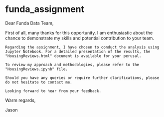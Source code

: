 # funda_assignment


Dear Funda Data Team,

First of all, many thanks for this opportunity. I am enthusiastic about the chance to demonstrate my skills and potential contribution to your team.

    Regarding the assignment, I have chosen to conduct the analysis using Jupyter Notebook. For a detailed presentation of the results, the "HousingReviews.html" document is available for your perusal.
    
    To review my approach and methodologies, please refer to the "HousingReviews.ipynb" file.

    Should you have any queries or require further clarifications, please do not hesitate to contact me. 
    
    Looking forward to hear from your feedback.
    
Warm regards,

Jason

```python

```

